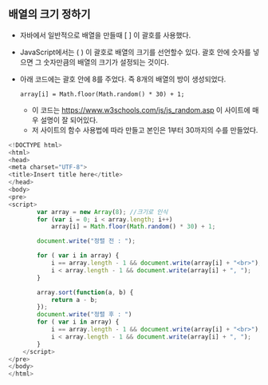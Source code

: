 ## 배열의 크기 정하기

- 자바에서 일반적으로 배열을 만들때 [ ] 이 괄호를 사용했다. 

- JavaScript에서는 ( ) 이 괄호로 배열의 크기를 선언할수 있다. 괄호 안에 숫자를 넣으면 그 숫자만큼의 배열의 크기가 설정되는 것이다.   

- 아래 코드에는 괄호 안에 8를 주었다. 즉 8개의 배열의 방이 생성되었다. 

  ```
  array[i] = Math.floor(Math.random() * 30) + 1; 
  ```

  - 이 코드는 <https://www.w3schools.com/js/js_random.asp> 이 사이트에 매우 설명이 잘 되어있다.
  - 저 사이트의 함수 사용법에 따라 만들고 본인은 1부터 30까지의 수를 만들었다.

```javascript
<!DOCTYPE html>
<html>
<head>
<meta charset="UTF-8">
<title>Insert title here</title>
</head>
<body>
<pre>
<script>
		var array = new Array(8); //크기로 인식		
		for (var i = 0; i < array.length; i++)
			array[i] = Math.floor(Math.random() * 30) + 1;

		document.write("정렬 전 : ");

		for ( var i in array) {
			i == array.length - 1 && document.write(array[i] + "<br>");
			i < array.length - 1 && document.write(array[i] + ", ");
		}

		array.sort(function(a, b) {
			return a - b;
		});
		document.write("정렬 후 : ")
		for ( var i in array) {
			i == array.length - 1 && document.write(array[i] + "<br>");
			i < array.length - 1 && document.write(array[i] + ", ");
		}
	</script>
</pre>
</body>
</html>
```

